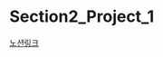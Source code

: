# Section2_Project_1
[노션링크](https://www.notion.so/Section2-Project-de491daa072a4d06a348ba4160eba676)
